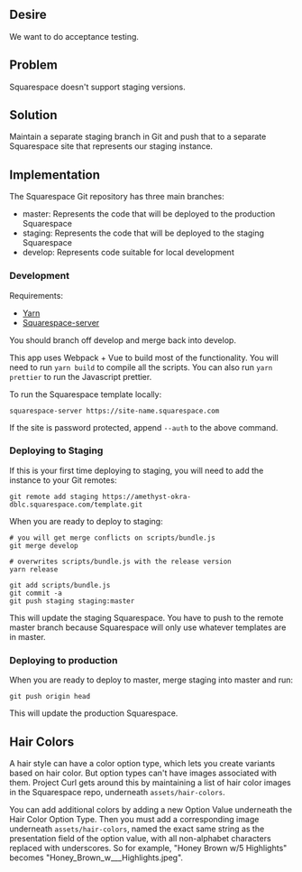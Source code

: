 ## Desire

We want to do acceptance testing.

## Problem

Squarespace doesn't support staging versions.

## Solution

Maintain a separate staging branch in Git and push that to a separate Squarespace site that represents our staging instance.

## Implementation

The Squarespace Git repository has three main branches:

- master: Represents the code that will be deployed to the production Squarespace
- staging: Represents the code that will be deployed to the staging Squarespace
- develop: Represents code suitable for local development

### Development

Requirements:
* [Yarn](https://yarnpkg.com/en/docs/getting-started)
* [Squarespace-server](https://developers.squarespace.com/local-development)

You should branch off develop and merge back into develop.

This app uses Webpack + Vue to build most of the functionality. You will need to run `yarn build` to compile all the scripts. You can also run `yarn prettier` to run the Javascript prettier.

To run the Squarespace template locally:
 ```
 squarespace-server https://site-name.squarespace.com
 ``` 

If the site is password protected, append `--auth` to the above command.

### Deploying to Staging

If this is your first time deploying to staging, you will need to add the instance to your Git remotes:

    git remote add staging https://amethyst-okra-dblc.squarespace.com/template.git

When you are ready to deploy to staging:

    # you will get merge conflicts on scripts/bundle.js
    git merge develop

    # overwrites scripts/bundle.js with the release version
    yarn release

    git add scripts/bundle.js
    git commit -a
    git push staging staging:master

This will update the staging Squarespace. You have to push to the remote master branch because Squarespace will only use whatever templates are in master.

### Deploying to production

When you are ready to deploy to master, merge staging into master and run:

    git push origin head

This will update the production Squarespace.

## Hair Colors

A hair style can have a color option type, which lets you create variants based on hair color. But option types can't have images associated with them. Project Curl gets around this by maintaining a list of hair color images in the Squarespace repo, underneath `assets/hair-colors`. 

You can add additional colors by adding a new Option Value underneath the Hair Color Option Type. Then you must add a corresponding image underneath `assets/hair-colors`, named the exact same string as the presentation field of the option value, with all non-alphabet characters replaced with underscores. So for example, "Honey Brown w/5 Highlights" becomes "Honey_Brown_w___Highlights.jpeg".
